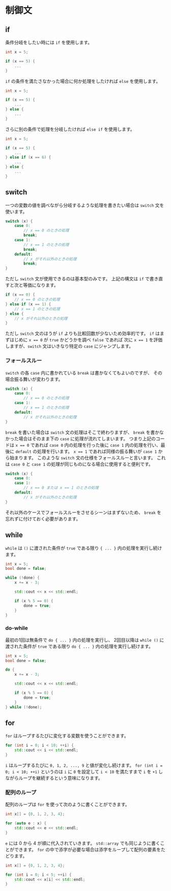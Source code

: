 # 制御文

## if

条件分岐をしたい時には `if` を使用します。

```cpp
int x = 5;

if (x == 5) {
    ...
}
```

`if` の条件を満たさなかった場合に何か処理をしたければ `else` を使用します。

```cpp
int x = 5;

if (x == 5) {
    ...
} else {
    ...
}
```

さらに別の条件で処理を分岐したければ `else if` を使用します。

```cpp
int x = 5;

if (x == 5) {
    ...
} else if (x == 6) {
    ...
} else {
    ...
}
```

## switch

一つの変数の値を調べながら分岐するような処理を書きたい場合は `switch` 文を使います。

```cpp
switch (x) {
    case 0:
        // x == 0 のときの処理
        break;
    case 1:
        // x == 1 のときの処理
        break;
    default:
        // x がそれ以外のときの処理
        break;
}
```

ただし `switch` 文が使用できるのは基本型のみです。
上記の構文は `if` で書き直すと次と等価になります。

```cpp
if (x == 0) {
    // x == 0 のときの処理
} else if (x == 1) {
    // x == 1 のときの処理
} else {
    // x がそれ以外のときの処理
}
```

ただし `switch` 文のほうが `if` よりも比較回数が少ないため効率的です。
`if` はまずはじめに `x == 0` が `true` かどうかを調べ `false` であれば
次に `x == 1` を評価しますが、`switch` 文はいきなり特定の `case` にジャンプします。

### フォールスルー

`switch` の各 `case` 内に書かれている `break` は書かなくてもよいのですが、
その場合振る舞いが変わります。

```cpp
switch (x) {
    case 0:
        // x == 0 のときの処理
    case 1:
        // x == 1 のときの処理
    default:
        // x がそれ以外のときの処理
}
```

`break` を書いた場合は `switch` 文の処理はそこで終わりますが、
`break` を書かなかった場合はそのまま下の `case` に処理が流れてしまいます。
つまり上記のコードは `x == 0` であれば `case 0` 内の処理を行った後に
`case 1` 内の処理を行い、最後に `default` の処理を行います。
`x == 1` であれば同様の振る舞いが `case 1` から始まります。
このような `switch` 文の仕様をフォールスルーと言います。
これは `case 0` と `case 1` の処理が同じものになる場合に使用すると便利です。

```cpp
switch (x) {
    case 0:
    case 1:
        // x == 0 または x == 1 のときの処理
    default:
        // x がそれ以外のときの処理
}
```

それ以外のケースでフォールスルーをさせるシーンはまずないため、
`break` を忘れずに付けておく必要があります。

## while

`while` は `()` に渡された条件が `true` である限り
`{ ... }` 内の処理を実行し続けます。

```cpp
int x = 5;
bool done = false;

while (!done) {
    x += x - 3;

    std::cout << x << std::endl;

    if (x % 5 == 0) {
        done = true;
    }
}
```

### do-while

最初の1回は無条件で `do { ... }` 内の処理を実行し、
2回目以降は `while ()` に渡された条件が `true` である限り
`do { ... }` 内の処理を実行し続けます。

```cpp
int x = 5;
bool done = false;

do {
    x += x - 3;

    std::cout << x << std::endl;

    if (x % 5 == 0) {
        done = true;
    }
} while (!done);
```

## for

`for` はループするたびに変化する変数を使うことができます。

```cpp
for (int i = 0; i < 10; ++i) {
    std::cout << i << std::endl;
}
```

`i` はループするたびに `0, 1, 2, ..., 9` と値が変化し続けます。
`for (int i = 0; i < 10; ++i)` というのは `i` に `0` を設定して
`i < 10` を満たすまで `i` を `+1` しながらループを継続するという意味になります。

### 配列のループ

配列のループは `for` を使って次のように書くことができます。

```cpp
int x[] = {0, 1, 2, 3, 4};

for (auto e : x) {
    std::cout << e << std::endl;
}
```

`e` には 0 から 4 が順に代入されていきます。
`std::array` でも同じように書くことができます。
`for` の中で添字が必要な場合は添字をループして配列の要素をたどります。

```cpp
int x[] = {0, 1, 2, 3, 4};

for (int i = 0; i < 5; ++i) {
    std::cout << x[i] << std::endl;
}
```
